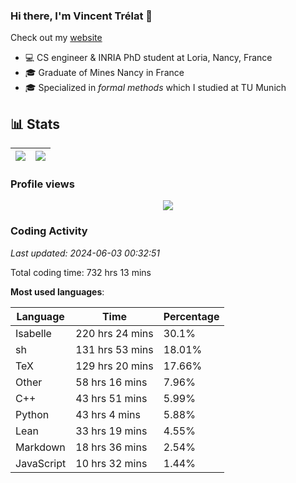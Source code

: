 ### Hi there, I'm Vincent Trélat 👋

Check out my [website](https://vtrelat.github.io)

-   💻 CS engineer & INRIA PhD student at Loria, Nancy, France
-   🎓 Graduate of Mines Nancy in France
-   🎓 Specialized in _formal methods_ which I studied at TU Munich

## 📊 **Stats**

| <img align="center" src="https://readme-stats.clckblog.space/api?username=VTrelat&show_icons=true&include_all_commits=true&theme=tokyonight&hide_border=true" /> | <img align="center" src="https://readme-stats.clckblog.space/api/top-langs/?username=VTrelat&layout=compact&theme=tokyonight&hide_border=true" /> |
| ---------------------------------------------------------------------------------------------------------------------------------------------------------------- | ------------------------------------------------------------------------------------------------------------------------------------------------- |

### Profile views

<p align="center">
 <img src="https://profile-counter.glitch.me/VTrelat/count.svg" />
</p>

<!--automations-->
### Coding Activity
_Last updated: 2024-06-03 00:32:51_

Total coding time: 732 hrs 13 mins

**Most used languages**:

| Language | Time | Percentage |
| ------------- | ------------- | ------------- |
| Isabelle | 220 hrs 24 mins | 30.1% |
| sh | 131 hrs 53 mins | 18.01% |
| TeX | 129 hrs 20 mins | 17.66% |
| Other | 58 hrs 16 mins | 7.96% |
| C++ | 43 hrs 51 mins | 5.99% |
| Python | 43 hrs 4 mins | 5.88% |
| Lean | 33 hrs 19 mins | 4.55% |
| Markdown | 18 hrs 36 mins | 2.54% |
| JavaScript | 10 hrs 32 mins | 1.44% |

